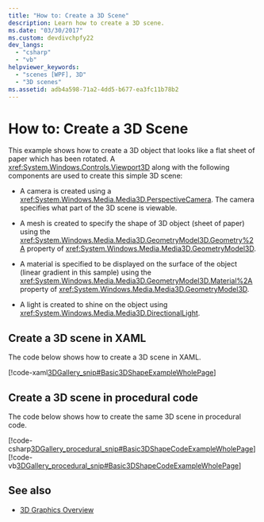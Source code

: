 ```yaml
---
title: "How to: Create a 3D Scene"
description: Learn how to create a 3D scene.
ms.date: "03/30/2017"
ms.custom: devdivchpfy22
dev_langs: 
  - "csharp"
  - "vb"
helpviewer_keywords: 
  - "scenes [WPF], 3D"
  - "3D scenes"
ms.assetid: adb4a598-71a2-4dd5-b677-ea3fc11b78b2
---
```

# How to: Create a 3D Scene

This example shows how to create a 3D object that looks like a flat sheet of paper which has been rotated. A <xref:System.Windows.Controls.Viewport3D> along with the following components are used to create this simple 3D scene:  
  
- A camera is created using a <xref:System.Windows.Media.Media3D.PerspectiveCamera>. The camera specifies what part of the 3D scene is viewable.  
  
- A mesh is created to specify the shape of 3D object (sheet of paper) using the <xref:System.Windows.Media.Media3D.GeometryModel3D.Geometry%2A> property of <xref:System.Windows.Media.Media3D.GeometryModel3D>.  
  
- A material is specified to be displayed on the surface of the object (linear gradient in this sample) using the <xref:System.Windows.Media.Media3D.GeometryModel3D.Material%2A> property of <xref:System.Windows.Media.Media3D.GeometryModel3D>.  
  
- A light is created to shine on the object using <xref:System.Windows.Media.Media3D.DirectionalLight>.  
  
## Create a 3D scene in XAML

 The code below shows how to create a 3D scene in XAML.  
  
 [!code-xaml[3DGallery_snip#Basic3DShapeExampleWholePage](~/samples/snippets/csharp/VS_Snippets_Wpf/3DGallery_snip/CS/Basic3DShapeExample.xaml#basic3dshapeexamplewholepage)]  
  
## Create a 3D scene in procedural code

 The code below shows how to create the same 3D scene in procedural code.  
  
 [!code-csharp[3DGallery_procedural_snip#Basic3DShapeCodeExampleWholePage](~/samples/snippets/csharp/VS_Snippets_Wpf/3DGallery_procedural_snip/CSharp/Basic3DShapeExample.cs#basic3dshapecodeexamplewholepage)]
 [!code-vb[3DGallery_procedural_snip#Basic3DShapeCodeExampleWholePage](~/samples/snippets/visualbasic/VS_Snippets_Wpf/3DGallery_procedural_snip/visualbasic/basic3dshapeexample.vb#basic3dshapecodeexamplewholepage)]  
  
## See also

- [3D Graphics Overview](3-d-graphics-overview.md)
